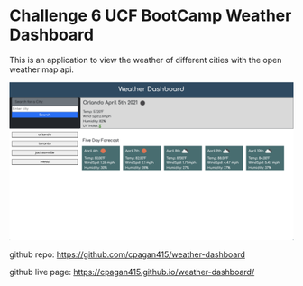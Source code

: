 # Challenge 6 UCF BootCamp Weather Dashboard
This is an application to view the weather of different cities with the open weather map api.


![](assets/images/weatherDimg.png)


github repo: https://github.com/cpagan415/weather-dashboard

github live page: https://cpagan415.github.io/weather-dashboard/

